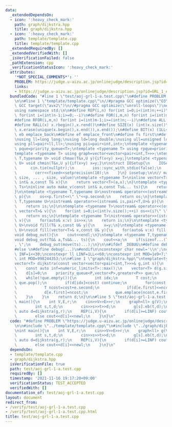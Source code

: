 ```yaml
---
data:
  _extendedDependsOn:
  - icon: ':heavy_check_mark:'
    path: graph/dijkstra.hpp
    title: graph/dijkstra.hpp
  - icon: ':heavy_check_mark:'
    path: template/template.cpp
    title: template/template.cpp
  _extendedRequiredBy: []
  _extendedVerifiedWith: []
  _isVerificationFailed: false
  _pathExtension: cpp
  _verificationStatusIcon: ':heavy_check_mark:'
  attributes:
    '*NOT_SPECIAL_COMMENTS*': ''
    PROBLEM: https://judge.u-aizu.ac.jp/onlinejudge/description.jsp?id=GRL_1_A
    links:
    - https://judge.u-aizu.ac.jp/onlinejudge/description.jsp?id=GRL_1_A
  bundledCode: "#line 1 \"test/aoj-grl-1-a.test.cpp\"\n#define PROBLEM \"https://judge.u-aizu.ac.jp/onlinejudge/description.jsp?id=GRL_1_A\"\
    \n\n#line 1 \"template/template.cpp\"\n//#pragma GCC optimize(\"O3\")\n//#pragma\
    \ GCC target(\"avx2\")\n//#pragma GCC optimize(\"unroll-loops\")\n#include <bits/stdc++.h>\n\
    using namespace std;\n\n#define REP(i,n) for(int i=0;i<(int)n;++i)\n#define RREP(i,n)\
    \ for(int i=(int)n-1;i>=0;--i)\n#define FOR(i,m,n) for(int i=(int)m;i<(int)n;++i)\n\
    #define RFOR(i,m,n) for(int i=(int)m-1;i>=(int)n;--i)\n#define ALL(x) x.begin(),x.end()\n\
    #define RALL(x) x.rbegin(),x.rend()\n#define SIZE(x) (int)x.size()\n#define UNIQUE(x)\
    \ x.erase(unique(x.begin(),x.end()),x.end());\n#define BIT(x) (1LL<<(x))\n#define\
    \ eb emplace_back\n#define ef emplace_front\n#define fs first\n#define sc second\n\
    \nusing ll=long long;\nusing ld=long double;\nusing ull=unsigned long long;\n\
    using pll=pair<ll,ll>;\nusing pii=pair<int,int>;\ntemplate <typename T> using\
    \ pque=priority_queue<T>;\ntemplate <typename T> using rpque=priority_queue<T,vector<T>,greater<T>>;\n\
    template <typename T> using graph=vector<vector<pair<int,T>>>;\ntemplate <typename\
    \ T,typename U> void chmax(T&x,U y){if(x<y) x=y;}\ntemplate <typename T,typename\
    \ U> void chmin(T&x,U y){if(x>y) x=y;}\n\nstruct IOSetup{\n    IOSetup(){\n  \
    \      cin.tie(nullptr);\n        ios::sync_with_stdio(false);\n        cout<<fixed<<setprecision(10);\n\
    \        cerr<<fixed<<setprecision(10);\n    }\n} iosetup;\n\n// make_v<T>(size,\
    \ size, ... , size, value)\ntemplate <typename T>\ninline vector<T> make_v(const\
    \ int& a,const T& x){\n    return vector<T>(a,x);\n}\ntemplate <typename T,typename...\
    \ Ts>\ninline auto make_v(const int& a,const Ts&... ts){\n    return vector<decltype(make_v<T>(ts...))>(a,make_v<T>(ts...));\n\
    }\n\ntemplate <typename T,typename U>\nostream& operator<<(ostream& os,const pair<T,U>&\
    \ p){\n    os<<p.first<<\" \"<<p.second;\n    return os;\n}\ntemplate <typename\
    \ T,typename U>\nistream& operator>>(istream& is,pair<T,U>& p){\n    is>>p.first>>p.second;\n\
    \    return is;\n}\n\ntemplate <typename T>\nostream& operator<<(ostream& os,const\
    \ vector<T>& v){\n    for(int i=0;i<(int)v.size();++i) os<<(i?\" \":\"\")<<v[i];\n\
    \    return os;\n}\ntemplate <typename T>\nistream& operator>>(istream& is,vector<T>&\
    \ v){\n    for(auto& x:v) is>>x;\n    return is;\n}\n\ntemplate <typename T,typename\
    \ U>\nvoid fill(T& x,const U& y){\n    x=y;\n}\ntemplate <typename T,typename\
    \ U>\nvoid fill(vector<T>& x,const U& y){\n    for(auto& v:x) fill(v,y);\n}\n\n\
    void debug_out(){\n    cout<<endl;\n}\ntemplate <typename T,typename... Ts>\n\
    void debug_out(T&& a,Ts&&... ts){\n    cout<<a;\n    if(sizeof...(Ts)>0) cout<<\"\
    , \";\n    debug_out(move(ts)...);\n}\n\n#ifdef _DEBUG\n#define debug(...) debug_out(__VA_ARGS__)\n\
    #else \n#define debug(...)\n#endif\n\nconstexpr char newl='\\n';\nconstexpr int\
    \ INF=1<<30;\nconstexpr ll LINF=1LL<<60;\nconstexpr int MOD=1e9+7;\n//constexpr\
    \ int MOD=998244353;\n\n#line 1 \"graph/dijkstra.hpp\"\ntemplate<typename T>\n\
    vector<T> dijkstra(const vector<vector<pair<int,T>>>& g,int s){\n    using P=pair<T,int>;\n\
    \    const auto inf=numeric_limits<T>::max();\n    vector<T> d(g.size(),inf);\n\
    \    d[s]=0;\n    priority_queue<P,vector<P>,greater<P>> que;\n    que.emplace(P(0,s));\n\
    \    while(!que.empty()){\n        int idx;\n        T cost;\n        tie(cost,idx)=que.top();\
    \ que.pop();\n        if(d[idx]<cost) continue;\n        for(const auto& e:g[idx]){\n\
    \            T ncost=cost+e.second;\n            if(d[e.first]<=ncost) continue;\n\
    \            d[e.first]=ncost;\n            que.emplace(ncost,e.first);\n    \
    \    }\n    }\n    return d;\n}\n\n#line 5 \"test/aoj-grl-1-a.test.cpp\"\n\nint\
    \ main(){\n    int V,E,r;\n    cin>>V>>E>>r;\n    graph<ll> g(V);\n    REP(i,E){\n\
    \        int s,t,d;\n        cin>>s>>t>>d;\n        g[s].eb(t,d);\n    }\n   \
    \ auto d=dijkstra(g,r);\n    REP(i,V){\n        if(d[i]>=LINF) cout<<\"INF\"<<newl;\n\
    \        else cout<<d[i]<<newl;\n    }\n}\n"
  code: "#define PROBLEM \"https://judge.u-aizu.ac.jp/onlinejudge/description.jsp?id=GRL_1_A\"\
    \n\n#include \"../template/template.cpp\"\n#include \"../graph/dijkstra.hpp\"\n\
    \nint main(){\n    int V,E,r;\n    cin>>V>>E>>r;\n    graph<ll> g(V);\n    REP(i,E){\n\
    \        int s,t,d;\n        cin>>s>>t>>d;\n        g[s].eb(t,d);\n    }\n   \
    \ auto d=dijkstra(g,r);\n    REP(i,V){\n        if(d[i]>=LINF) cout<<\"INF\"<<newl;\n\
    \        else cout<<d[i]<<newl;\n    }\n}\n"
  dependsOn:
  - template/template.cpp
  - graph/dijkstra.hpp
  isVerificationFile: true
  path: test/aoj-grl-1-a.test.cpp
  requiredBy: []
  timestamp: '2021-11-16 19:17:20+09:00'
  verificationStatus: TEST_ACCEPTED
  verifiedWith: []
documentation_of: test/aoj-grl-1-a.test.cpp
layout: document
redirect_from:
- /verify/test/aoj-grl-1-a.test.cpp
- /verify/test/aoj-grl-1-a.test.cpp.html
title: test/aoj-grl-1-a.test.cpp
---
```

